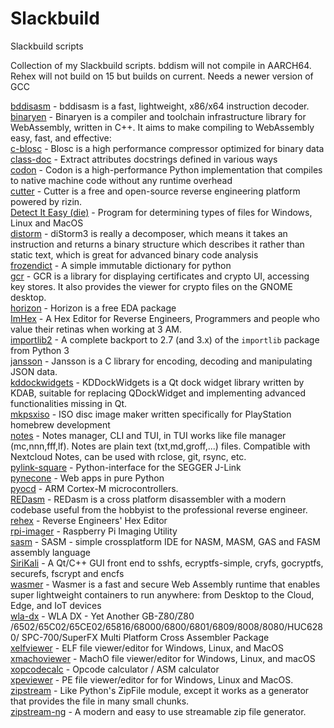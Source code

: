 # Slackbuild
Slackbuild scripts

Collection of my Slackbuild scripts.
bddism will not compile in AARCH64.
Rehex will not build on 15 but builds on current. Needs a newer version of GCC

[bddisasm](https://github.com/kermitdafrog8/Slackbuild/tree/main/development/bddisasm) - 
bddisasm is a fast, lightweight, x86/x64 instruction decoder.<br>
[binaryen](https://github.com/kermitdafrog8/Slackbuild/tree/main/development/binaryen) - 
Binaryen is a compiler and toolchain infrastructure library for
WebAssembly, written in C++. It aims to make compiling to WebAssembly
easy, fast, and effective: <br>
[c-blosc](https://github.com/kermitdafrog8/Slackbuild/tree/main/libraries/c-blosc) - 
Blosc is a high performance compressor optimized for binary data<br>
[class-doc](https://github.com/kermitdafrog8/Slackbuild/tree/main/libraries/class-doc) - 
Extract attributes docstrings defined in various ways<br>
[codon](https://github.com/kermitdafrog8/Slackbuild/tree/main/development/codon) - 
Codon is a high-performance Python implementation that compiles to
native machine code without any runtime overhead<br>
[cutter](https://github.com/kermitdafrog8/Slackbuild/tree/main/development/cutter) - 
Cutter is a free and open-source reverse engineering platform powered by
rizin.<br>
[Detect It Easy (die)](https://github.com/kermitdafrog8/Slackbuild/tree/main/development/die) -
Program for determining types of files for Windows, Linux and MacOS<br>
[distorm](https://github.com/kermitdafrog8/Slackbuild/tree/main/development/distorm) - 
diStorm3 is really a decomposer, which means it takes an instruction
and returns a binary structure which describes it rather than static
text, which is great for advanced binary code analysis<br>
[frozendict](https://github.com/kermitdafrog8/Slackbuild/tree/main/libraries/frozendict) - 
A simple immutable dictionary for python<br>
[gcr](https://github.com/kermitdafrog8/Slackbuild/tree/main/libraries/gcr) - 
GCR is a library for displaying certificates and crypto UI, accessing
key stores. It also provides the viewer for crypto files on the GNOME
desktop.<br>
[horizon](https://github.com/kermitdafrog8/Slackbuild/tree/main/academic/horizon) - 
Horizon is a free EDA package<br>
[ImHex](https://github.com/kermitdafrog8/Slackbuild/tree/main/development/ImHex) - 
A Hex Editor for Reverse Engineers, Programmers and people who value their
retinas when working at 3 AM.<br>
[importlib2](https://github.com/kermitdafrog8/Slackbuild/tree/main/libraries/importlib2) - 
A complete backport to 2.7 (and 3.x) of the ``importlib`` package from Python 3<br>
[jansson](https://github.com/kermitdafrog8/Slackbuild/tree/main/libraries/jansson) - 
Jansson is a C library for encoding, decoding and manipulating
JSON data.<br>
[kddockwidgets](https://github.com/kermitdafrog8/Slackbuild/tree/main/libraries/kddockwidgets) - 
KDDockWidgets is a Qt dock widget library written by KDAB, suitable for replacing
QDockWidget and implementing advanced functionalities missing in Qt.<br>
[mkpsxiso](https://github.com/kermitdafrog8/Slackbuild/tree/main/system/mkpsxiso) - 
ISO disc image maker written specifically for PlayStation homebrew
development<br>
[notes](https://github.com/kermitdafrog8/Slackbuild/tree/main/system/notes) - 
Notes manager, CLI and TUI, in TUI works like file manager
(mc,nnn,fff,lf). Notes are plain text (txt,md,groff,...) files.
Compatible with Nextcloud Notes, can be used with rclose, git,
rsync, etc.<br>
[pylink-square](https://github.com/kermitdafrog8/Slackbuild/tree/main/python/pylink-square) - 
Python-interface for the SEGGER J-Link<br>
[pynecone](https://github.com/kermitdafrog8/Slackbuild/tree/main/python/pynecone) - 
Web apps in pure Python<br>
[pyocd](https://github.com/kermitdafrog8/Slackbuild/tree/main/python/pyocd) - 
ARM Cortex-M microcontrollers.<br>
[REDasm](https://github.com/kermitdafrog8/Slackbuild/tree/main/development/REDasm) - 
REDasm is a cross platform disassembler with a modern codebase useful 
from the hobbyist to the professional reverse engineer.<br>
[rehex](https://github.com/kermitdafrog8/Slackbuild/tree/main/development/rehex) -
Reverse Engineers' Hex Editor<br>
[rpi-imager](https://github.com/kermitdafrog8/Slackbuild/tree/main/system/rpi-imager) - 
Raspberry Pi Imaging Utility<br>
[sasm](https://github.com/kermitdafrog8/Slackbuild/tree/main/development/sasm) - 
SASM - simple crossplatform IDE for NASM, MASM, GAS and FASM assembly
language<br>
[SiriKali](https://github.com/kermitdafrog8/Slackbuild/tree/main/system/SiriKali) - 
A Qt/C++ GUI front end to sshfs, ecryptfs-simple, cryfs, gocryptfs, securefs, fscrypt and encfs<br>
[wasmer](https://github.com/kermitdafrog8/Slackbuild/tree/main/development/wasmer) - 
Wasmer is a fast and secure Web Assembly runtime that enables super lightweight containers to run
anywhere: from Desktop to the Cloud, Edge, and IoT devices<br>
[wla-dx](https://github.com/kermitdafrog8/Slackbuild/tree/main/development/wla-dx) - 
WLA DX - Yet Another GB-Z80/Z80 /6502/65C02/65CE02/65816/68000/6800/6801/6809/8008/8080/HUC6280/
SPC-700/SuperFX Multi Platform Cross Assembler Package<br>
[xelfviewer](https://github.com/kermitdafrog8/Slackbuild/tree/main/development/xelfviewer) - 
ELF file viewer/editor for Windows, Linux, and MacOS<br>
[xmachoviewer](https://github.com/kermitdafrog8/Slackbuild/tree/main/development/xmachoviewer) - 
MachO file viewer/editor for Windows, Linux, and macOS<br>
[xopcodecalc](https://github.com/kermitdafrog8/Slackbuild/tree/main/development/xopcodecalc) - 
Opcode calculator / ASM calculator<br>
[xpeviewer](https://github.com/kermitdafrog8/Slackbuild/tree/main/development/xpeviewer) - 
PE file viewer/editor for for Windows, Linux and MacOS.<br>
[zipstream](https://github.com/kermitdafrog8/Slackbuild/tree/main/libraries/zipstream) - 
Like Python's ZipFile module, except it works as a generator that provides the
file in many small chunks. <br>
[zipstream-ng](https://github.com/kermitdafrog8/Slackbuild/tree/main/libraries/zipstream-ng) - 
A modern and easy to use streamable zip file generator.<br>
